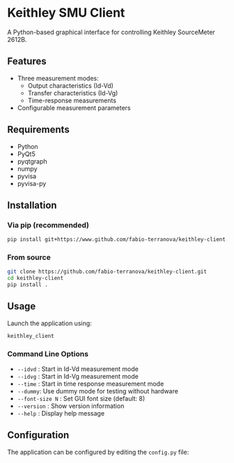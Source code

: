# Keithley SMU Client

A Python-based graphical interface for controlling Keithley SourceMeter 2612B.

## Features

- Three measurement modes:
  - Output characteristics (Id-Vd)
  - Transfer characteristics (Id-Vg)
  - Time-response measurements
- Configurable measurement parameters

## Requirements

- Python
- PyQt5
- pyqtgraph
- numpy
- pyvisa
- pyvisa-py

## Installation

### Via pip (recommended)
```bash
pip install git+https://www.github.com/fabio-terranova/keithley-client.git
```

### From source
```bash
git clone https://github.com/fabio-terranova/keithley-client.git
cd keithley-client
pip install .
```

## Usage

Launch the application using:
```bash
keithley_client
```

### Command Line Options

- `--idvd` : Start in Id-Vd measurement mode
- `--idvg` : Start in Id-Vg measurement mode
- `--time` : Start in time response measurement mode
- `--dummy`: Use dummy mode for testing without hardware
- `--font-size N` : Set GUI font size (default: 8)
- `--version` : Show version information
- `--help` : Display help message

## Configuration

The application can be configured by editing the `config.py` file:
